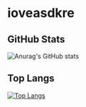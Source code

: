 # ioveasdkre

## GitHub Stats
![Anurag's GitHub stats](https://readmestats.999857.xyz/api?username=ioveasdkre&show_icons=true&theme=transparent)
## Top Langs
[![Top Langs](https://readmestats.999857.xyz/api/top-langs/?username=ioveasdkre&theme=transparent)](https://github.com/anuraghazra/github-readme-stats)
